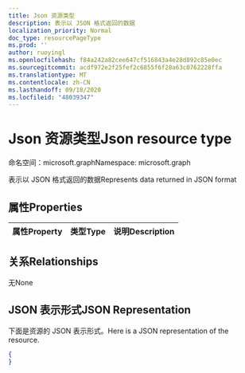 ```yaml
---
title: Json 资源类型
description: 表示以 JSON 格式返回的数据
localization_priority: Normal
doc_type: resourcePageType
ms.prod: ''
author: ruoyingl
ms.openlocfilehash: f84a242a82cee647cf516843a4e28d892c85e0ec
ms.sourcegitcommit: acdf972e2f25fef2c6855f6f28a63c0762228ffa
ms.translationtype: MT
ms.contentlocale: zh-CN
ms.lasthandoff: 09/18/2020
ms.locfileid: "48039347"
---
```

# <a name="json-resource-type"></a><span data-ttu-id="3673e-103">Json 资源类型</span><span class="sxs-lookup"><span data-stu-id="3673e-103">Json resource type</span></span>

<span data-ttu-id="3673e-104">命名空间：microsoft.graph</span><span class="sxs-lookup"><span data-stu-id="3673e-104">Namespace: microsoft.graph</span></span>

<span data-ttu-id="3673e-105">表示以 JSON 格式返回的数据</span><span class="sxs-lookup"><span data-stu-id="3673e-105">Represents data returned in JSON format</span></span>
## <a name="properties"></a><span data-ttu-id="3673e-106">属性</span><span class="sxs-lookup"><span data-stu-id="3673e-106">Properties</span></span>
|<span data-ttu-id="3673e-107">属性</span><span class="sxs-lookup"><span data-stu-id="3673e-107">Property</span></span>|<span data-ttu-id="3673e-108">类型</span><span class="sxs-lookup"><span data-stu-id="3673e-108">Type</span></span>|<span data-ttu-id="3673e-109">说明</span><span class="sxs-lookup"><span data-stu-id="3673e-109">Description</span></span>|
|:---|:---|:---|

## <a name="relationships"></a><span data-ttu-id="3673e-110">关系</span><span class="sxs-lookup"><span data-stu-id="3673e-110">Relationships</span></span>
<span data-ttu-id="3673e-111">无</span><span class="sxs-lookup"><span data-stu-id="3673e-111">None</span></span>
## <a name="json-representation"></a><span data-ttu-id="3673e-112">JSON 表示形式</span><span class="sxs-lookup"><span data-stu-id="3673e-112">JSON Representation</span></span>
<span data-ttu-id="3673e-113">下面是资源的 JSON 表示形式。</span><span class="sxs-lookup"><span data-stu-id="3673e-113">Here is a JSON representation of the resource.</span></span>
<!--{
  "blockType": "resource",
  "@odata.type": "microsoft.graph.Json"
}-->
``` json
{
}
```





